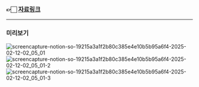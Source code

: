 ### 👉🏻 <a href="https://foam-waiter-a0e.notion.site/19215a3a1f2b80c385e4e10b5b95a6f4?pvs=4">자료링크</a>

---

### 미리보기

![screencapture-notion-so-19215a3a1f2b80c385e4e10b5b95a6f4-2025-02-12-02_05_01](https://github.com/user-attachments/assets/f4775ae6-6dd1-4533-9769-1f50b62febf9)
![screencapture-notion-so-19215a3a1f2b80c385e4e10b5b95a6f4-2025-02-12-02_05_01-2](https://github.com/user-attachments/assets/509852e1-cb64-4c9e-ae16-0082fdcdb8ee)
![screencapture-notion-so-19215a3a1f2b80c385e4e10b5b95a6f4-2025-02-12-02_05_01-3](https://github.com/user-attachments/assets/b8c5c4de-0680-4627-84e3-751cfc225fda)
